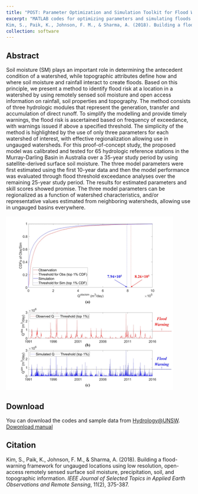 ```yaml
---
title: "POST: Parameter Optimization and Simulation Toolkit for Flood Warning"
excerpt: "MATLAB codes for optimizing parameters and simulating floods used in    
Kim, S., Paik, K., Johnson, F. M., & Sharma, A. (2018). Building a flood-warning framework for ungauged locations using low resolution, open-access remotely sensed surface soil moisture, precipitation, soil, and topographic information. <i>IEEE Journal of Selected Topics in Applied Earth Observations and Remote Sensing</i>, 11(2), 375-387."
collection: software
---
```

## Abstract
Soil moisture (SM) plays an important role in determining the antecedent condition of a watershed, while topographic attributes define how and where soil moisture and rainfall interact to create floods. Based on this principle, we present a method to identify flood risk at a location in a watershed by using remotely sensed soil moisture and open access information on rainfall, soil properties and topography. The method consists of three hydrologic modules that represent the generation, transfer and accumulation of direct runoff. To simplify the modelling and provide timely warnings, the flood risk is ascertained based on frequency of exceedance, with warnings issued if above a specified threshold. The simplicity of the method is highlighted by the use of only three parameters for each watershed of interest, with effective regionalization allowing use in ungauged watersheds. For this proof-of-concept study, the proposed model was calibrated and tested for 65 hydrologic reference stations in the Murray-Darling Basin in Australia over a 35-year study period by using satellite-derived surface soil moisture. The three model parameters were first estimated using the first 10-year data and then the model performance was evaluated through flood threshold exceedance analyses over the remaining 25-year study period. The results for estimated parameters and skill scores showed promise. The three model parameters can be regionalized as a function of watershed characteristics, and/or representative values estimated from neighboring watersheds, allowing use in ungauged basins everywhere.   
<br/><img src='/images/POST.jpg' width="90%" height="90%">

## Download

You can download the codes and sample data from [Hydrology@UNSW](https://www.hydrology.unsw.edu.au/software/POST).   
[Dowonload manual](https://steelpl.github.io/files/Supplementary_Materials_IEEE_JSTARS_2018.pdf)

## Citation
Kim, S., Paik, K., Johnson, F. M., & Sharma, A. (2018). Building a flood-warning framework for ungauged locations using low resolution, open-access remotely sensed surface soil moisture, precipitation, soil, and topographic information. <i>IEEE Journal of Selected Topics in Applied Earth Observations and Remote Sensing</i>, 11(2), 375-387.
